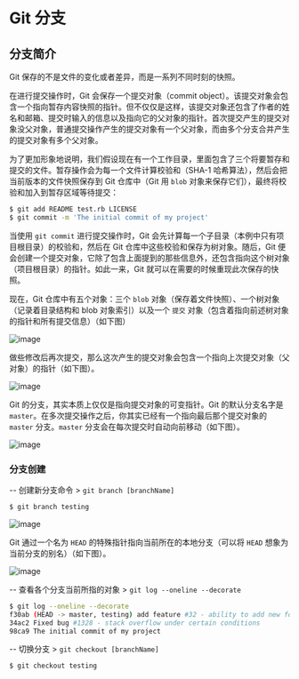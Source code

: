 # Git 分支

## 分支简介

Git 保存的不是文件的变化或者差异，而是一系列不同时刻的快照。

在进行提交操作时，Git 会保存一个提交对象（commit object）。该提交对象会包含一个指向暂存内容快照的指针。但不仅仅是这样，该提交对象还包含了作者的姓名和邮箱、提交时输入的信息以及指向它的父对象的指针。首次提交产生的提交对象没父对象，普通提交操作产生的提交对象有一个父对象，而由多个分支合并产生的提交对象有多个父对象。

为了更加形象地说明，我们假设现在有一个工作目录，里面包含了三个将要暂存和提交的文件。暂存操作会为每一个文件计算校验和（SHA-1 哈希算法），然后会把当前版本的文件快照保存到 Git 仓库中（Git 用 `blob` 对象来保存它们），最终将校验和加入到暂存区域等待提交：

```bash
$ git add README test.rb LICENSE
$ git commit -m 'The initial commit of my project'
```

当使用 `git commit` 进行提交操作时，Git 会先计算每一个子目录（本例中只有项目根目录）的校验和，然后在 Git 仓库中这些校验和保存为树对象。随后，Git 便会创建一个提交对象，它除了包含上面提到的那些信息外，还包含指向这个树对象（项目根目录）的指针。如此一来，Git 就可以在需要的时候重现此次保存的快照。

现在，Git 仓库中有五个对象：三个 `blob` 对象（保存着文件快照）、一个树对象（记录着目录结构和 blob 对象索引）以及一个 `提交` 对象（包含着指向前述树对象的指针和所有提交信息）（如下图）

![image](http://shadows-mall.oss-cn-shenzhen.aliyuncs.com/images/assets/git/4.png)

做些修改后再次提交，那么这次产生的提交对象会包含一个指向上次提交对象（父对象）的指针（如下图）。

![image](http://shadows-mall.oss-cn-shenzhen.aliyuncs.com/images/assets/git/5.png)

Git 的分支，其实本质上仅仅是指向提交对象的可变指针。Git 的默认分支名字是 `master`。在多次提交操作之后，你其实已经有一个指向最后那个提交对象的 `master` 分支。`master` 分支会在每次提交时自动向前移动（如下图）。

![image](http://shadows-mall.oss-cn-shenzhen.aliyuncs.com/images/assets/git/6.png)

### 分支创建

-- 创建新分支命令 > `git branch [branchName]`

```bash
$ git branch testing
```

![image](http://shadows-mall.oss-cn-shenzhen.aliyuncs.com/images/assets/git/7.png)


Git 通过一个名为 `HEAD`  的特殊指针指向当前所在的本地分支（可以将 `HEAD`  想象为当前分支的别名）（如下图）。

![image](http://shadows-mall.oss-cn-shenzhen.aliyuncs.com/images/assets/git/8.png)

-- 查看各个分支当前所指的对象 > `git log --oneline --decorate`

```bash
$ git log --oneline --decorate
f30ab (HEAD -> master, testing) add feature #32 - ability to add new formats to the central interface
34ac2 Fixed bug #1328 - stack overflow under certain conditions
98ca9 The initial commit of my project
```

-- 切换分支 > `git checkout [branchName]`

```bash
$ git checkout testing
```

